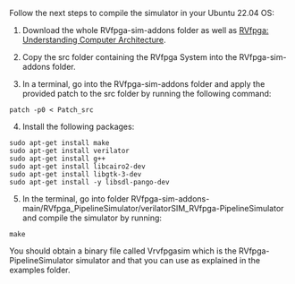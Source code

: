 Follow the next steps to compile the simulator in your Ubuntu 22.04 OS:

1. Download the whole RVfpga-sim-addons folder as well as [RVfpga: Understanding Computer Architecture](https://university.imgtec.com/rvfpga-download-page-en/).

2. Copy the src folder containing the RVfpga System into the RVfpga-sim-addons folder.

3. In a terminal, go into the RVfpga-sim-addons folder and apply the provided patch to the src folder by running the following command:

```
patch -p0 < Patch_src
```

4. Install the following packages: 

```
sudo apt-get install make
sudo apt-get install verilator
sudo apt-get install g++
sudo apt-get install libcairo2-dev
sudo apt-get install libgtk-3-dev
sudo apt-get install -y libsdl-pango-dev
```

5. In the terminal, go into folder RVfpga-sim-addons-main/RVfpga_PipelineSimulator/verilatorSIM_RVfpga-PipelineSimulator and compile the simulator by running:

```
make
```

You should obtain a binary file called Vrvfpgasim which is the RVfpga-PipelineSimulator simulator and that you can use as explained in the examples folder.
